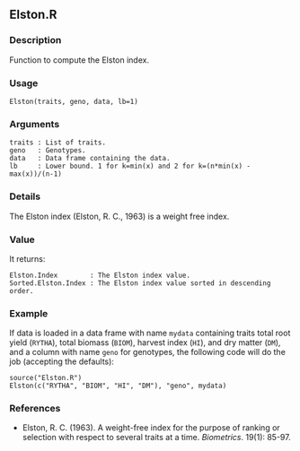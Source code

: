 Elston.R
--------

### Description

Function to compute the Elston index.

### Usage

```{r eval=F}
Elston(traits, geno, data, lb=1)
```
### Arguments

```
traits : List of traits.
geno   : Genotypes.
data   : Data frame containing the data.
lb     : Lower bound. 1 for k=min(x) and 2 for k=(n*min(x) - max(x))/(n-1)
```

### Details

The Elston index (Elston, R. C., 1963) is a weight free index.

### Value

It returns:
```
Elston.Index        : The Elston index value.
Sorted.Elston.Index : The Elston index value sorted in descending order.
```

### Example

If data is loaded in a data frame with name `mydata` containing traits total root yield (`RYTHA`),
total biomass (`BIOM`), harvest index (`HI`), and dry matter (`DM`), and a column with name
`geno` for genotypes, the following code will do the job (accepting the defaults):
```{r eval=F}
source("Elston.R")
Elston(c("RYTHA", "BIOM", "HI", "DM"), "geno", mydata)
```

### References

* Elston, R. C. (1963). A weight-free index for the purpose of ranking or selection with respect
  to several traits at a time. *Biometrics*. 19(1): 85-97.
